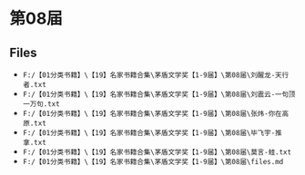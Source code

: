 # 第08届

## Files

- `F:/【01分类书籍】\【19】名家书籍合集\茅盾文学奖【1-9届】\第08届\刘醒龙-天行者.txt`
- `F:/【01分类书籍】\【19】名家书籍合集\茅盾文学奖【1-9届】\第08届\刘震云-一句顶一万句.txt`
- `F:/【01分类书籍】\【19】名家书籍合集\茅盾文学奖【1-9届】\第08届\张炜-你在高原.txt`
- `F:/【01分类书籍】\【19】名家书籍合集\茅盾文学奖【1-9届】\第08届\毕飞宇-推拿.txt`
- `F:/【01分类书籍】\【19】名家书籍合集\茅盾文学奖【1-9届】\第08届\莫言-蛙.txt`
- `F:/【01分类书籍】\【19】名家书籍合集\茅盾文学奖【1-9届】\第08届\files.md`
